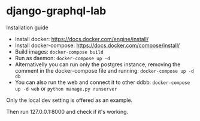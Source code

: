 # django-graphql-lab

Installation guide

* Install docker: https://docs.docker.com/engine/install/
* Install docker-compose: https://docs.docker.com/compose/install/
* Build images: 
`docker-compose build`
* Run as daemon: 
`docker-compose up -d`
* Alternativelly you can run only the postgres instance, removing the comment in the docker-compose file and running: 
`docker-compose up -d db`
* You can also run the web and connect it to other ddbb: 
`docker-compose up -d web`
or
`python manage.py runserver`

Only the local dev setting is offered as an example.

Then run 127.0.0.1:8000 and check if it's working.
